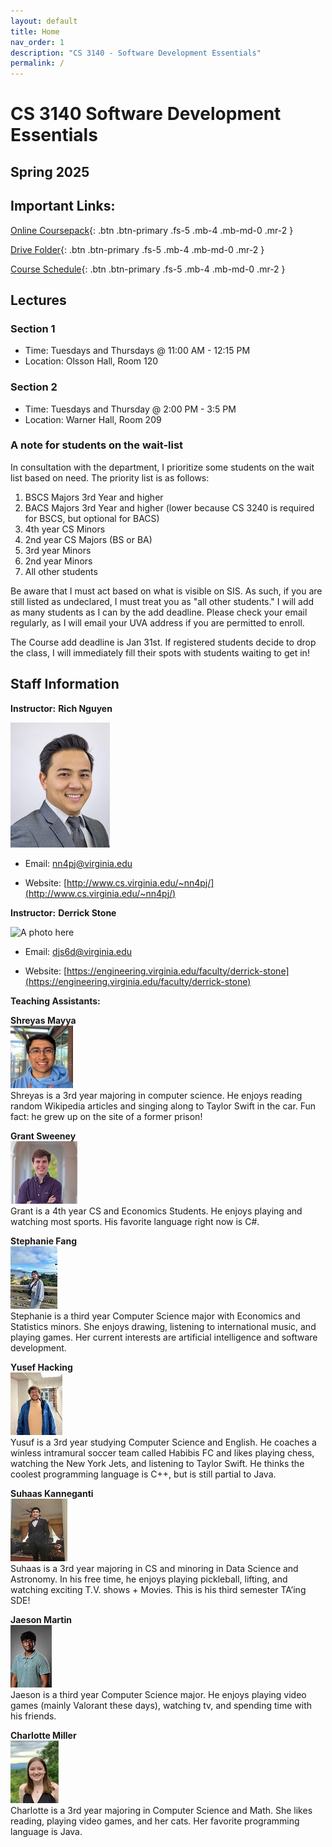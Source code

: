 ```yaml
---
layout: default
title: Home
nav_order: 1
description: "CS 3140 - Software Development Essentials"
permalink: /
---
```


# CS 3140 Software Development Essentials
## Spring 2025

## Important Links:

[Online Coursepack](http://sde-course.com){: .btn .btn-primary .fs-5 .mb-4 .mb-md-0 .mr-2 }

[Drive Folder](https://drive.google.com/drive/folders/15sPjuOqayPiDEXxRKWw2hZC-EZruJ_8w?usp=drive_link){: .btn .btn-primary .fs-5 .mb-4 .mb-md-0 .mr-2 }

[Course Schedule](https://docs.google.com/spreadsheets/d/1bWyeYSqR-UoaJewcyOxEwPUMWH6kkrfqNP49bbkvu1U/edit?usp=sharing){: .btn .btn-primary .fs-5 .mb-4 .mb-md-0 .mr-2 }

## Lectures
### Section 1
* Time: Tuesdays and Thursdays @ 11:00 AM - 12:15 PM 
* Location: Olsson Hall, Room 120
### Section 2
  * Time: Tuesdays and Thursday @ 2:00 PM - 3:5 PM
  * Location: Warner Hall, Room 209

### A note for students on the wait-list
In consultation with the department, I prioritize some students on the wait list based on need. The priority list is as follows:

1. BSCS Majors 3rd Year and higher
2. BACS Majors 3rd Year and higher (lower because CS 3240 is required for BSCS, but optional for BACS)
3. 4th year CS Minors
4. 2nd year CS Majors (BS or BA)
5. 3rd year Minors
6. 2nd year Minors
7. All other students

Be aware that I must act based on what is visible on SIS. As such, if you are still listed as undeclared, I must treat you as "all other students." I will add as many students as I can by the add deadline. Please check your email regularly, as I will email your UVA address if you are permitted to enroll.

The Course add deadline is Jan 31st. If registered students decide to drop the class, I will immediately fill their spots with students waiting to get in!

## Staff Information
__Instructor:__ **Rich Nguyen**

<img src="assets/images/richnguyen.jpeg" height="200" title="Photo" alt="A photo here">  

* Email: [nn4pj@virginia.edu](mailto:nn4pj@virginia.edu)

* Website: [http://www.cs.virginia.edu/~nn4pj/](http://www.cs.virginia.edu/~nn4pj/) 

__Instructor:__ **Derrick Stone**

<img src="https://media.licdn.com/dms/image/v2/C4E03AQEP_ZWoqNln2Q/profile-displayphoto-shrink_200_200/profile-displayphoto-shrink_200_200/0/1564685499980?e=1742428800&v=beta&t=sZcnKO70cXV3EEMD1DHN4qBs6aRQvdlLnEevpdYBTf4" height="200" title="Photo" alt="A photo here">

* Email: [djs6d@virginia.edu](mailto:djs6d@virginia.edu)

* Website: [https://engineering.virginia.edu/faculty/derrick-stone](https://engineering.virginia.edu/faculty/derrick-stone)

__Teaching Assistants:__ 

**Shreyas Mayya**  
<img src="assets/images/ta_pics/mayya.jpg" height="100">  
Shreyas is a 3rd year majoring in computer science. He enjoys reading random Wikipedia articles and singing along to Taylor Swift in the car. Fun fact: he grew up on the site of a former prison!


**Grant Sweeney**  
<img src="assets/images/ta_pics/sweeney.jpg" height="100">  
Grant is a 4th year CS and Economics Students. He enjoys playing and watching most sports. His favorite language right now is C#.

**Stephanie Fang**  
<img src="assets/images/ta_pics/fang.jpg" height="100">  
Stephanie is a third year Computer Science major with Economics and Statistics minors. She enjoys drawing, listening to international music, and playing games. Her current interests are artificial intelligence and software development.

**Yusef Hacking**  
<img src="assets/images/ta_pics/hacking.jpg" height="100">  
Yusuf is a 3rd year studying Computer Science and English. He coaches a winless intramural soccer team called Habibis FC and likes playing chess, watching the New York Jets, and listening to Taylor Swift. He thinks the coolest programming language is C++, but is still partial to Java.

**Suhaas Kanneganti**  
<img src="assets/images/ta_pics/kanneganti.jpg" height="100">  
Suhaas is a 3rd year majoring in CS and minoring in Data Science and Astronomy. In his free time, he enjoys playing pickleball, lifting, and watching exciting T.V. shows + Movies. This is his third semester TA’ing SDE!


**Jaeson Martin**  
<img src="assets/images/ta_pics/martin.jpg" height="100">  
Jaeson is a third year Computer Science major. He enjoys playing video games (mainly Valorant these days), watching tv, and spending time with his friends.



**Charlotte Miller**  
<img src="assets/images/ta_pics/miller.jpg" height="100">  
Charlotte is a 3rd year majoring in Computer Science and Math. She likes reading, playing video games, and her cats. Her favorite programming language is Java.


